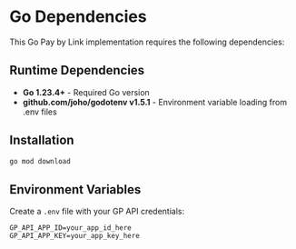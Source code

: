 # Go Dependencies

This Go Pay by Link implementation requires the following dependencies:

## Runtime Dependencies

- **Go 1.23.4+** - Required Go version
- **github.com/joho/godotenv v1.5.1** - Environment variable loading from .env files

## Installation

```bash
go mod download
```

## Environment Variables

Create a `.env` file with your GP API credentials:

```env
GP_API_APP_ID=your_app_id_here
GP_API_APP_KEY=your_app_key_here
```